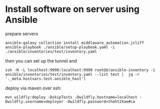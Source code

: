 # Install software on server using Ansible

prepare servers

    ansible-galaxy collection install middleware_automation.jcliff
    ansible-playbook ./ansible/setup-playbook.yaml -i ./ansible/inventories/test/inventory.yaml

then you can set up the tunnel and 

    ssh -N -L localhost:9990:localhost:9990 root@$(ansible-inventory -i ansible/inventories/test/inventory.yaml --list test |  jq -r '._meta.hostvars.test.ansible_host')

deploy via maven over ssh:

    mvn wildfly:deploy -DskipTests -Dwildfly.hostname=localhost -Dwildfly.username=deployer -Dwildfly.password=thoht2Xae#ca